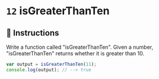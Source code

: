 # `12` isGreaterThanTen

## 📝 Instructions 

Write a function called "isGreaterThanTen".
Given a number, "isGreaterThanTen" returns whether it is greater than 10.

```Javascript
var output = isGreaterThanTen(11);
console.log(output); // --> true
```